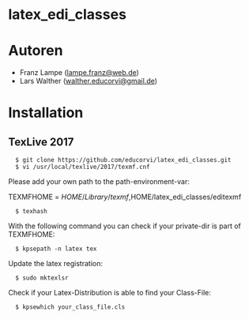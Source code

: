 # latex_edi_classes

Autoren
=======

- Franz Lampe (lampe.franz@web.de)
- Lars Walther (walther.educorvi@gmail.de)

Installation
============

TexLive 2017
------------


```
  $ git clone https://github.com/educorvi/latex_edi_classes.git
  $ vi /usr/local/texlive/2017/texmf.cnf
```

Please add your own path to the path-environment-var:

TEXMFHOME = $HOME/Library/texmf,$HOME/latex_edi_classes/editexmf


```
  $ texhash
```

With the following command you can check if your private-dir is part of TEXMFHOME:

```
  $ kpsepath -n latex tex
```

Update the latex registration:

```
  $ sudo mktexlsr
```

Check if your Latex-Distribution is able to find your Class-File:

```
  $ kpsewhich your_class_file.cls
```
